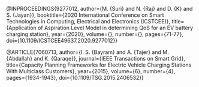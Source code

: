 @INPROCEEDINGS{9277012,  author={M. {Suri} and N. {Raj} and D. {K} and S. {Jayan}},  booktitle={2020 International Conference on Smart Technologies in Computing, Electrical and Electronics (ICSTCEE)},   title={Application of Aspiration Level Model in determining QoS for an EV battery charging station},   year={2020},  volume={},  number={},  pages={71-77},  doi={10.1109/ICSTCEE49637.2020.9277012}}

@ARTICLE{7060713,  author={I. S. {Bayram} and A. {Tajer} and M. {Abdallah} and K. {Qaraqe}},  journal={IEEE Transactions on Smart Grid},   title={Capacity Planning Frameworks for Electric Vehicle Charging Stations With Multiclass Customers},   year={2015},  volume={6},  number={4},  pages={1934-1943},  doi={10.1109/TSG.2015.2406532}}

